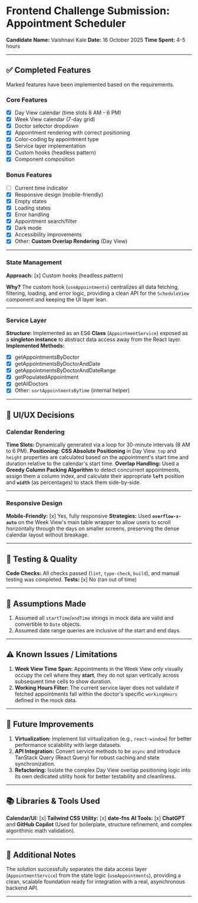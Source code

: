 # Frontend Challenge Submission: Appointment Scheduler

**Candidate Name:** Vaishnavi Kale
**Date:** 16 October 2025
**Time Spent:** 4-5 hours

---

## ✅ Completed Features

Marked features have been implemented based on the requirements.

### Core Features
- [x] Day View calendar (time slots 8 AM - 6 PM)
- [x] Week View calendar (7-day grid)
- [x] Doctor selector dropdown
- [x] Appointment rendering with correct positioning
- [x] Color-coding by appointment type
- [x] Service layer implementation
- [x] Custom hooks (headless pattern)
- [x] Component composition

### Bonus Features
- [ ] Current time indicator 
- [x] Responsive design (mobile-friendly)
- [x] Empty states
- [x] Loading states
- [x] Error handling
- [x] Appointment search/filter 
- [x] Dark mode 
- [x] Accessibility improvements 
- [x] Other: **Custom Overlap Rendering** (Day View)

---
### State Management

**Approach:** [x] Custom hooks (headless pattern)

**Why?** The custom hook (`useAppointments`) centralizes all data fetching, filtering, loading, and error logic, providing a clean API for the `ScheduleView` component and keeping the UI layer lean.

---
### Service Layer

**Structure:** Implemented as an ES6 **Class** (`AppointmentService`) exposed as a **singleton instance** to abstract data access away from the React layer.
**Implemented Methods:**
- [x] getAppointmentsByDoctor
- [x] getAppointmentsByDoctorAndDate
- [x] getAppointmentsByDoctorAndDateRange
- [x] getPopulatedAppointment
- [x] getAllDoctors
- [x] Other: `sortAppointmentsByTime` (internal helper)

---

## 🎨 UI/UX Decisions

### Calendar Rendering

**Time Slots:** Dynamically generated via a loop for 30-minute intervals (8 AM to 6 PM).
**Positioning:** **CSS Absolute Positioning** in Day View. `top` and `height` properties are calculated based on the appointment's start time and duration relative to the calendar's start time.
**Overlap Handling:** Used a **Greedy Column Packing Algorithm** to detect concurrent appointments, assign them a column index, and calculate their appropriate **`left`** position and **`width`** (as percentages) to stack them side-by-side.

---

### Responsive Design

**Mobile-Friendly:** [x] Yes, fully responsive
**Strategies:** Used **`overflow-x-auto`** on the Week View's main table wrapper to allow users to scroll horizontally through the days on smaller screens, preserving the dense calendar layout without breakage.

---

## 🧪 Testing & Quality

**Code Checks:** All checks passed (`lint`, `type-check`, `build`), and manual testing was completed.
**Tests:** [x] No (ran out of time)

---

## 🤔 Assumptions Made

1.  Assumed all `startTime`/`endTime` strings in mock data are valid and convertible to `Date` objects.
2.  Assumed date range queries are inclusive of the start and end days.

---

## ⚠️ Known Issues / Limitations

1.  **Week View Time Span:** Appointments in the Week View only visually occupy the cell where they **start**, they do not span vertically across subsequent time cells to show duration.
2.  **Working Hours Filter:** The current service layer does not validate if fetched appointments fall within the doctor's specific `workingHours` defined in the mock data.

---

## 🚀 Future Improvements

1.  **Virtualization:** Implement list virtualization (e.g., `react-window`) for better performance scalability with large datasets.
2.  **API Integration:** Convert service methods to be `async` and introduce TanStack Query (React Query) for robust caching and state synchronization.
3.  **Refactoring:** Isolate the complex Day View overlap positioning logic into its own dedicated utility hook for better testability and cleanliness.

---

## 📚 Libraries & Tools Used

**Calendar/UI:** [x] **Tailwind CSS**
**Utility:** [x] **date-fns**
**AI Tools:** [x] **ChatGPT** and **GitHub Copilot** (Used for boilerplate, structure refinement, and complex algorithmic math validation).

---

## 📝 Additional Notes

The solution successfully separates the data access layer (`AppointmentService`) from the state logic (`useAppointments`), providing a clean, scalable foundation ready for integration with a real, asynchronous backend API.

---